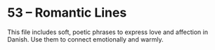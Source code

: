 # 53 – Romantic Lines

This file includes soft, poetic phrases to express love and affection in Danish. Use them to connect emotionally and warmly.